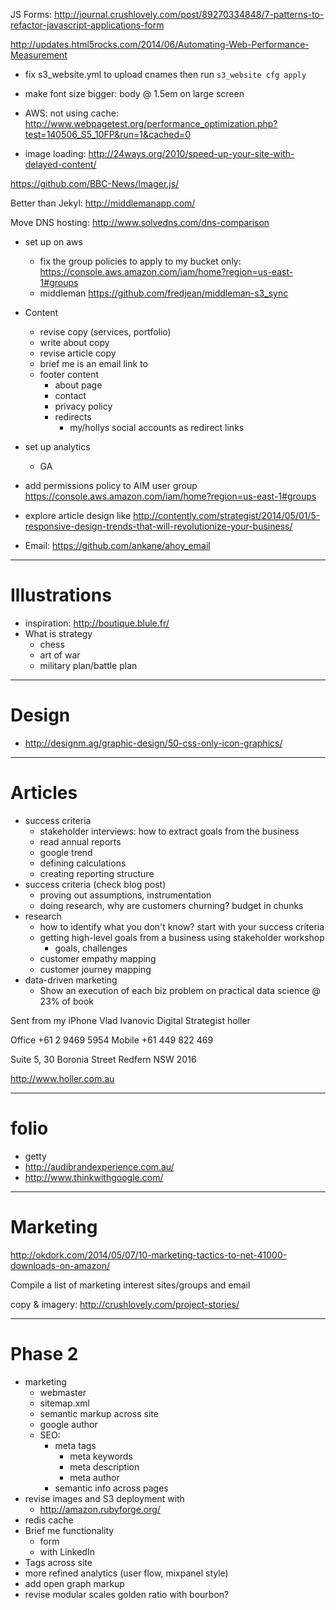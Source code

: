 JS Forms: http://journal.crushlovely.com/post/89270334848/7-patterns-to-refactor-javascript-applications-form

http://updates.html5rocks.com/2014/06/Automating-Web-Performance-Measurement

* fix s3_website.yml to upload cnames then run `s3_website cfg apply`

* make font size bigger: body @ 1.5em on large screen

* AWS: not using cache: http://www.webpagetest.org/performance_optimization.php?test=140506_S5_10FP&run=1&cached=0

* image loading: http://24ways.org/2010/speed-up-your-site-with-delayed-content/

https://github.com/BBC-News/Imager.js/

Better than Jekyl: http://middlemanapp.com/

Move DNS hosting: http://www.solvedns.com/dns-comparison

* set up on aws
	- fix the group policies to apply to my bucket only: https://console.aws.amazon.com/iam/home?region=us-east-1#groups
  - middleman https://github.com/fredjean/middleman-s3_sync

* Content
  - revise copy (services, portfolio)
  - write about copy
  - revise article copy
  - brief me is an email link to
  - footer content
	  - about page
	  - contact
	  - privacy policy
	  - redirects
	  	- my/hollys social accounts as redirect links
* set up analytics
  - GA
* add permissions policy to AIM user group https://console.aws.amazon.com/iam/home?region=us-east-1#groups
* explore article design like http://contently.com/strategist/2014/05/01/5-responsive-design-trends-that-will-revolutionize-your-business/

* Email: https://github.com/ankane/ahoy_email

***

# Illustrations

* inspiration: http://boutique.blule.fr/
* What is strategy
	- chess
	- art of war
	- military plan/battle plan

***

# Design

* http://designm.ag/graphic-design/50-css-only-icon-graphics/

***

# Articles

* success criteria
	- stakeholder interviews: how to extract goals from the business
	- read annual reports
	- google trend
	- defining calculations
	- creating reporting structure
* success criteria (check blog post)
	- proving out assumptions, instrumentation
	- doing research, why are customers churning? budget in chunks
* research
	- how to identify what you don't know? start with your success criteria
	- getting high-level goals from a business using stakeholder workshop
		* goals, challenges
	- customer empathy mapping
	- customer journey mapping
* data-driven marketing
	- Show an execution of each biz problem on practical data science @ 23% of book

Sent from my iPhone
Vlad Ivanovic
Digital Strategist
holler

Office +61 2 9469 5954
Mobile +61 449 822 469

Suite 5, 30 Boronia Street
Redfern NSW 2016

http://www.holler.com.au

***

# folio

* getty
* http://audibrandexperience.com.au/
* http://www.thinkwithgoogle.com/

***

# Marketing

http://okdork.com/2014/05/07/10-marketing-tactics-to-net-41000-downloads-on-amazon/

Compile a list of marketing interest sites/groups and email

copy & imagery: http://crushlovely.com/project-stories/

***

# Phase 2

* marketing
	- webmaster
	- sitemap.xml
	- semantic markup across site
	- google author
	- SEO:
		* meta tags
			- meta keywords
			- meta description
			- meta author
		* semantic info across pages
* revise images and S3 deployment with
	- http://amazon.rubyforge.org/
* redis cache
* Brief me functionality
	- form
	- with LinkedIn
* Tags across site
* more refined analytics (user flow, mixpanel style)
* add open graph markup
* revise modular scales golden ratio with bourbon?
